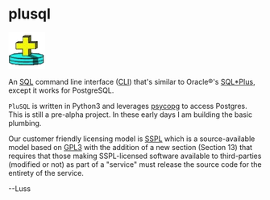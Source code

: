 # plusql

![plusql](plusql.png) 

An [SQL](https://en.wikipedia.org/wiki/SQL) command line interface ([CLI](https://en.wikipedia.org/wiki/Command-line_interface)) that's similar to Oracle&reg;'s [SQL*Plus](https://www.oreilly.com/library/view/oracle-sqlplus-the/0596007469/), except it works for PostgreSQL.

`PluSQL` is written in Python3 and leverages [psycopg](https://www.psycopg.org) to access Postgres.   This is still a pre-alpha project.  In these early days I am building the basic plumbing.

Our customer friendly licensing model is [SSPL](https://en.wikipedia.org/wiki/Server_Side_Public_License) which is a source-available model based on [GPL3](https://www.gnu.org/licenses/agpl-3.0.en.html) with the addition of a new section (Section 13) that requires that those making SSPL-licensed software available to third-parties (modified or not) as part of a "service" must release the source code for the entirety of the service.

--Luss

